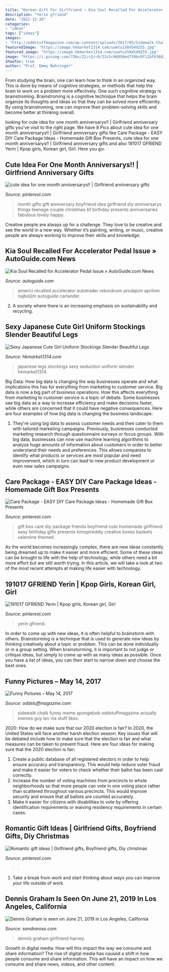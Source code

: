 ```yaml
---
title: "Korean Gift For Girlfriend ~ Kia Soul Recalled For Accelerator Pedal Issue » Autoguide.com News"
description: "Yerin gfriend"
date: "2022-12-20"
categories:
- "ideas"
tags: ["ideas"]
images:
- "http://oddstuffmagazine.com/wp-content/uploads/2017/05/Sidewalk-Chalk-spongebob-650x939.jpg"
featuredImage: "https://image.hkmarket1314.com/uumtu1584549255.jpg"
featured_image: "https://image.hkmarket1314.com/uumtu1584549255.jpg"
image: "https://i.pinimg.com/736x/22/c5/c9/22c5c96850e4759bc0f11bf6360226eb.jpg"
ShowToc: true
author: "Prof. Emmy Bahringer"
---
```



From studying the brain, one can learn how to think in an organized way. This is done by means of cognitive strategies, or methods that help the brain to work on a problem more effectively. One such cognitive strategy is brainstroming. Brainstroming is a cognitive technique that helps the brain organize its thoughts and ideas so that they can be solved more efficiently. By using brainstroming, one can improve their problem-solving skills and become better at thinking overall.

	

		
looking for cute idea for one month anniversarys!! | Girlfriend anniversary gifts you've visit to the right page. We have 8 Pics about cute idea for one month anniversarys!! | Girlfriend anniversary gifts like Care Package - EASY DIY Care Package Ideas - Homemade Gift Box Presents, cute idea for one month anniversarys!! | Girlfriend anniversary gifts and also 191017 GFRIEND Yerin | Kpop girls, Korean girl, Girl. Here you go:
		
    
## Cute Idea For One Month Anniversarys!! | Girlfriend Anniversary Gifts

<img loading=lazy src="https://i.pinimg.com/736x/f0/ff/14/f0ff1439908c7e411d86cfd2c0e350fa--apology-gifts-anniversary-ideas.jpg" onerror="this.onerror=null;this.src='https://tse3.mm.bing.net/th?id=OIP.PiLgUt_KdWeNwbs2v5Q37AHaNL&amp;pid=15.1';" alt="cute idea for one month anniversarys!! | Girlfriend anniversary gifts">

_Source: pinterest.com_

>month gifts gift anniversary boyfriend idea girlfriend diy anniversarys things teenage couple christmas bf birthday presents anniversaries fabulous lovely happy. 

	

Creative people are always up for a challenge. They love to be creative and see the world in a new way. Whether it’s painting, writing, or music, creative people are always working to improve their skills and knowledge.

    
## Kia Soul Recalled For Accelerator Pedal Issue » AutoGuide.com News

<img loading=lazy src="https://www.autoguide.com/blog/wp-content/gallery/2015-kia-soul/2015-kia-soul-03.jpg" onerror="this.onerror=null;this.src='https://tse2.mm.bing.net/th?id=OIP._3-AZ9pjL5T3Qi2IETBlgAHaE0&amp;pid=15.1';" alt="Kia Soul Recalled for Accelerator Pedal Issue » AutoGuide.com News">

_Source: autoguide.com_

>americi recalled accelerator autotrader rekordnom prodajom aprilom najboljim autoguide carlander. 

	

2. A society where there is an increasing emphasis on sustainability and recycling. 

    
## Sexy Japanese Cute Girl Uniform Stockings Slender Beautiful Legs

<img loading=lazy src="https://image.hkmarket1314.com/uumtu1584549255.jpg" onerror="this.onerror=null;this.src='https://tse3.mm.bing.net/th?id=OIP.Cn4FBdNKMzglGwYO1_7fZQHaLH&amp;pid=15.1';" alt="Sexy Japanese Cute Girl Uniform Stockings Slender Beautiful Legs">

_Source: hkmarket1314.com_

>japanese legs stockings sexy seduction uniform slender hkmarket1314. 

	

Big Data: How big data is changing the way businesses operate and what implications this has for everything from marketing to customer service.
Big data is now a big part of business operations. How this affects everything from marketing to customer service is a topic of debate. Some businesses see big data as a way to increase efficiency and make decisions faster, while others are concerned that it could have negative consequences. Here are four examples of how big data is changing the business landscape:
1) They're using big data to assess customer needs and then cater to them with tailored marketing campaigns. Previously, businesses conducted marketing research through questionnaire surveys or focus groups. With big data, businesses can now use machine learning algorithms to analyze huge amounts of information about customers in order to better understand their needs and preferences. This allows companies to identify what products or services are most popular and need improvement, which in turn can lead to new product development or even new sales campaigns.

    
## Care Package - EASY DIY Care Package Ideas - Homemade Gift Box Presents

<img loading=lazy src="https://i.pinimg.com/736x/52/25/77/5225778ee3d4ba5cfa6a5fc6cbf8f292.jpg" onerror="this.onerror=null;this.src='https://tse1.mm.bing.net/th?id=OIP.6kI0vWn5H9dUEjh2948XGgHaNM&amp;pid=15.1';" alt="Care Package - EASY DIY Care Package Ideas - Homemade Gift Box Presents">

_Source: pinterest.com_

>gift box care diy package friends boyfriend cute homemade girlfriend easy birthday gifts presents kimspireddiy creative boxes baskets valentine themed. 

	

As the world becomes increasingly complex, there are new ideas constantly being dreamed up to make it easier and more efficient. Some of these ideas can be brought to life with the help of technology, while others need a bit more effort but are still worth trying. In this article, we will take a look at two of the most recent attempts at making life easier with technology.

    
## 191017 GFRIEND Yerin | Kpop Girls, Korean Girl, Girl

<img loading=lazy src="https://i.pinimg.com/736x/29/cb/66/29cb66a1f059d07ff86e6821965fe52a.jpg" onerror="this.onerror=null;this.src='https://tse3.mm.bing.net/th?id=OIP.QK5FT6EiW_F7F2tJrAqOXQHaLH&amp;pid=15.1';" alt="191017 GFRIEND Yerin | Kpop girls, Korean girl, Girl">

_Source: pinterest.com_

>yerin gfriend. 

	

In order to come up with new ideas, it is often helpful to brainstorm with others. Brainstorming is a technique that is used to generate new ideas by thinking creatively about a topic or problem. This can be done individually or in a group setting. When brainstorming, it is important to not judge or critique ideas, but simply to come up with as many ideas as possible. Once you have a list of ideas, you can then start to narrow down and choose the best ones.

    
## Funny Pictures – May 14, 2017

<img loading=lazy src="http://oddstuffmagazine.com/wp-content/uploads/2017/05/Sidewalk-Chalk-spongebob-650x939.jpg" onerror="this.onerror=null;this.src='https://tse3.mm.bing.net/th?id=OIP.MiReTav3digYK_-xo8_OwwHaKs&amp;pid=15.1';" alt="Funny Pictures – May 14, 2017">

_Source: oddstuffmagazine.com_

>sidewalk chalk funny meme spongebob oddstuffmagazine actually memes guy isn via stuff likes. 

	

2020: How do we make sure that our 2020 election is fair?
In 2020, the United States will face another harsh election season. Key issues that will be debated include how to make sure that the election is fair and what measures can be taken to prevent fraud. Here are four ideas for making sure that the 2020 election is fair: 
1. Create a public database of all registered electors in order to help ensure accuracy and transparency. This would help reduce voter fraud and make it easier for voters to check whether their ballot has been cast correctly. 
2. Increase the number of voting machines from precincts to whole neighborhoods so that more people can vote in one voting place rather than scattered throughout various precincts. This would improve security and ensure that all ballots are counted accurately. 
3. Make it easier for citizens with disabilities to vote by offering identification requirements or waiving residency requirements in certain cases.

    
## Romantic Gift Ideas | Girlfriend Gifts, Boyfriend Gifts, Diy Christmas

<img loading=lazy src="https://i.pinimg.com/736x/22/c5/c9/22c5c96850e4759bc0f11bf6360226eb.jpg" onerror="this.onerror=null;this.src='https://tse3.mm.bing.net/th?id=OIP.V5UghlxxCt7qDnG6vYIttwHaJ4&amp;pid=15.1';" alt="Romantic gift ideas | Girlfriend gifts, Boyfriend gifts, Diy christmas">

_Source: pinterest.com_

>. 

	

1. Take a break from work and start thinking about ways you can improve your life outside of work.

    
## Dennis Graham Is Seen On June 21, 2019 In Los Angeles, California

<img loading=lazy src="http://sandrarose.com/wp-content/uploads/2019/06/Dennis-Graham-girlfriend-GettyImages.jpg" onerror="this.onerror=null;this.src='https://tse2.mm.bing.net/th?id=OIP.n1jQfkydPcZLAiNRT4tlDwHaJ4&amp;pid=15.1';" alt="Dennis Graham is seen on June 21, 2019 in Los Angeles, California">

_Source: sandrarose.com_

>dennis graham girlfriend harvey. 

	

Growth in digital media: How will this impact the way we consume and share information?
The rise of digital media has caused a shift in how people consume and share information. This will have an impact on how we consume and share news, videos, and other content.

